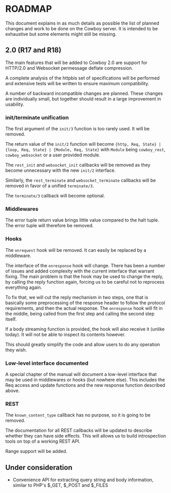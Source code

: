 ROADMAP
=======

This document explains in as much details as possible the
list of planned changes and work to be done on the Cowboy
server. It is intended to be exhaustive but some elements
might still be missing.

2.0 (R17 and R18)
-----------------

The main features that will be added to Cowboy 2.0 are support
for HTTP/2.0 and Websocket permessage deflate compression.

A complete analysis of the httpbis set of specifications
will be performed and extensive tests will be written to
ensure maximum compatibility.

A number of backward incompatible changes are planned. These
changes are individually small, but together should result
in a large improvement in usability.

### init/terminate unification

The first argument of the `init/3` function is too rarely used.
It will be removed.

The return value of the `init/2` function will become
`{http, Req, State} | {loop, Req, State} | {Module, Req, State}`
with `Module` being `cowboy_rest`, `cowboy_websocket` or a
user provided module.

The `rest_init` and `websocket_init` callbacks will be removed
as they become unnecessary with the new `init/2` interface.

Similarly, the `rest_terminate` and `websocket_terminate`
callbacks will be removed in favor of a unified `terminate/3`.

The `terminate/3` callback will become optional.

### Middlewares

The error tuple return value brings little value compared to
the halt tuple. The error tuple will therefore be removed.

### Hooks

The `onrequest` hook will be removed. It can easily be replaced
by a middleware.

The interface of the `onresponse` hook will change. There has
been a number of issues and added complexity with the current
interface that warrant fixing. The main problem is that the
hook may be used to change the reply, by calling the reply
function again, forcing us to be careful not to reprocess
everything again.

To fix that, we will cut the reply mechanism in two steps,
one that is basically some preprocessing of the response
header to follow the protocol requirements, and then the
actual response. The `onresponse` hook will fit in the
middle, being called from the first step and calling the
second step itself.

If a body streaming function is provided, the hook will
also receive it (unlike today). It will not be able to
inspect its contents however.

This should greatly simplify the code and allow users to
do any operation they wish.

### Low-level interface documented

A special chapter of the manual will document a low-level
interface that may be used in middlewares or hooks (but
nowhere else). This includes the Req access and update
functions and the new response function described above.

### REST

The `known_content_type` callback has no purpose, so it
is going to be removed.

The documentation for all REST callbacks will be updated
to describe whether they can have side effects. This will
allows us to build introspection tools on top of a working
REST API.

Range support will be added.

Under consideration
-------------------

 *  Convenience API for extracting query string and body
    information, similar to PHP's $_GET, $_POST and $_FILES
